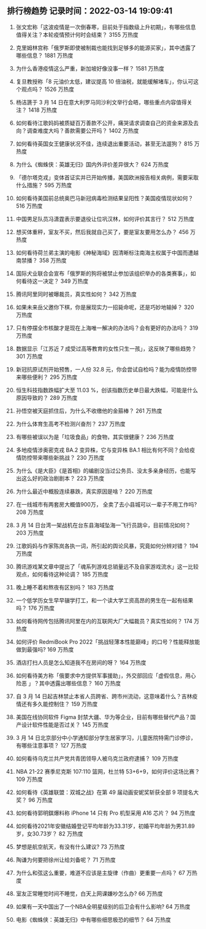 
## 排行榜趋势 记录时间：2022-03-14 19:09:41
  
  1. 张文宏称「这波疫情是一次倒春寒，目前处于指数级上升初期」，有哪些信息值得关注？本轮疫情预计何时会结束？ 3155 万热度
    
  2. 克里姆林宫称「俄罗斯即使被制裁也能找到足够多的能源买家」，其中透露了哪些信息？ 1881 万热度
    
  3. 为什么香港疫情这么严重，新加坡好像没事一样？ 1581 万热度
    
  4. 复旦教授称「8 元油价太低，建议提高 10 倍油税，就能缓解堵车」，你认可这个观点吗？ 1526 万热度
    
  5. 杨洁篪于 3 月 14 日在意大利罗马同沙利文举行会晤，哪些重点内容值得关注？ 1418 万热度
    
  6. 如何看待江歌妈妈被质疑百万善款不公开，痛哭请求调查自己的资金来源及去向？调查难度大吗？善款需要公开吗？ 1402 万热度
    
  7. 如何看待英国女王健康状况不佳，连续退出重要活动，甚至无法遛狗？ 815 万热度
    
  8. 为什么《蜘蛛侠：英雄无归》国内外评价差异很大？ 624 万热度
    
  9. 「德尔塔克戎」变体首证实并已开始传播，美国欧洲报告相关病例，需要采取什么措施？ 595 万热度
    
  10. 如何看待美国前总统奥巴马新冠病毒检测结果呈阳性？美国疫情现状如何？ 516 万热度
    
  11. 中国男足队员冯潇霆表示要退役让位巩汉林，如何评价其言行？ 512 万热度
    
  12. 想买体重秤，室友不买，然后我就自己买了，要是室友要用怎么办？ 456 万热度
    
  13. 如何看待荷兰弟主演的电影《神秘海域》因清晰标注南海主权属于中国而遭越南禁播？ 358 万热度
    
  14. 国际犬业联合会宣布「俄罗斯的狗将被禁止参加该组织举办的各类赛事」，如何看待这一决定？ 349 万热度
    
  15. 腾讯阿里同时被曝裁员，真实性如何？ 342 万热度
    
  16. 如果未来岳父邀你下棋，你是展现实力一招毙命呢，还是巧妙地输掉？ 320 万热度
    
  17. 只有停摆全市核酸才是现在上海唯一解决的办法吗？会有更好的办法吗？ 319 万热度
    
  18. 数据显示「江苏近 7 成受过高等教育的女性只生一孩」，这反映了哪些趋势？ 301 万热度
    
  19. 新冠抗原试剂开始预售，一人份 32.8 元，你会尝试自检吗？能为疫情防控带来哪些便利？ 295 万热度
    
  20. 恒生科技指数跌幅扩大至 11.03 %，创该指数历史单日最大跌幅，可能是什么原因导致的？ 289 万热度
    
  21. 孙悟空被天庭抓住后，为什么不收缴他的金箍棒？ 261 万热度
    
  22. 为什么体育生高考不检测兴奋剂？ 237 万热度
    
  23. 有哪些被误以为是「垃圾食品」的食物，其实很健康？ 236 万热度
    
  24. 多地疫情涉奥密克戎 BA.2 变异株，它与变异株 BA.1 相比有何不同？会给疫情防控带来哪些新挑战？ 230 万热度
    
  25. 为什么《是大臣》《是首相》的编剧没当过公务员、没太多亲身经历，也能写出这么好的政治剧剧本？ 223 万热度
    
  26. 为什么最近中概股连续暴跌，真实原因是啥？ 220 万热度
    
  27. 在一线城市有两套房大概值900万， 全卖了去小县城可以一辈子不用工作吗? 208 万热度
    
  28. 3 月 14 日台湾一架战机在台东县海域坠海一飞行员跳伞，目前情况如何？ 203 万热度
    
  29. 江歌妈妈与作家陈岚各执一词，所引起的舆论风暴，究竟如何分辨对错？ 194 万热度
    
  30. 腾讯游戏某文章中提出了「魂系列游戏总销量远不及自家游戏流水」这一比较观点，如何看待这种论调？ 185 万热度
    
  31. 晚上睡不着和熬夜有区别吗？ 183 万热度
    
  32. 一个低学历女生早早辍学打工，和一个读大学工资高昂的男生在一起有结果吗？ 176 万热度
    
  33. 如何看待网传包括腾讯阿里在内的互联网大厂大幅裁员？真实性如何？ 174 万热度
    
  34. 如何评价 RedmiBook Pro 2022「挑战轻薄本性能巅峰」的口号？性能释放能做到最强吗? 169 万热度
    
  35. 酒店打扫人员是怎么知道我不在房间的呀？ 164 万热度
    
  36. 如何看待美方称「俄要求中方提供军事援助」，外交部回应「虚假信息，用心险恶 」？其中透露出哪些信息？ 160 万热度
    
  37. 自 3 月 14 日起吉林禁止本省人员跨省、跨市州流动，这意味着什么？吉林疫情还有多久能控制住？ 159 万热度
    
  38. 美国在线协同软件 Figma 封禁大疆、华为等企业，目前有哪些替代产品？国产设计软件性能是否过关？ 145 万热度
    
  39. 3 月 14 日北京部分中小学通知部分学生居家学习，儿童医院特需门诊停诊，有哪些注意事项？ 127 万热度
    
  40. 如何看待乌克兰共产党共青团领导人被乌克兰政府逮捕？ 109 万热度
    
  41. NBA 21-22 赛季尼克斯 107:110 篮网，杜兰特 53+6+9，如何评价这场比赛？ 109 万热度
    
  42. 如何看待《英雄联盟：双城之战》在第 49 届动画安妮奖斩获全部 9 项提名大奖？ 96 万热度
    
  43. 如何看待郭明錤爆料称 iPhone 14 只有 Pro 机型采用 A16 芯片？ 94 万热度
    
  44. 如何看待2021年安徽结婚登记平均年龄为33.31岁，初婚平均年龄为男31.89岁，女30.73岁？ 82 万热度
    
  45. 梦想是航空航天，有没有什么建议? 73 万热度
    
  46. 陶谦为何要把徐州让给刘备呢？ 71 万热度
    
  47. 为什么和弦这么重要，难道不应该是主旋律（作曲）更重要一点吗？ 67 万热度
    
  48. 室友正常睡觉时间不睡觉，白天上网课嫌吵怎么办? 66 万热度
    
  49. 如果有一天中国出了一个NBA全明星级别的后卫会有什么影响? 64 万热度
    
  50. 电影《蜘蛛侠：英雄无归》中有哪些细思极恐的细节？ 64 万热度
    